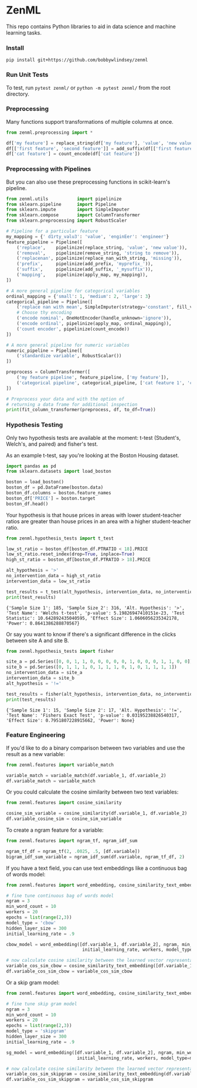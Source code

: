 # ZenML

This repo contains Python libraries to aid in data science and machine learning tasks.

### Install

`pip install git+https://github.com/bobbywlindsey/zenml`

### Run Unit Tests

To test, run `pytest zenml/` or `python -m pytest zenml/` from the root directory.

### Preprocessing

Many functions support transformations of multiple columns at once.

```python
from zenml.preprocessing import *

df['my feature'] = replace_string(df['my feature'], 'value', 'new value')
df[['first feature', 'second feature']] = add_suffix(df[['first feature', 'second feature']], '_mysuffix')
df['cat feature'] = count_encode(df['cat feature'])
```

### Preprocessing with Pipelines

But you can also use these preprocessing functions in scikit-learn's pipeline.

```python
from zenml.utils           import pipelinize
from sklearn.pipeline      import Pipeline
from sklearn.impute        import SimpleImputer
from sklearn.compose       import ColumnTransformer
from sklearn.preprocessing import RobustScaler

# Pipeline for a particular feature
my_mapping = {' d1rty_valu3': 'value', 'enginEer': 'engineer'}
feature_pipeline = Pipeline([
    ('replace',    pipelinize(replace_string, 'value', 'new value')),
    ('removal',    pipelinize(remove_string, 'string to remove')),
    ('replacenan', pipelinize(replace_nan_with_string, 'missing')),
    ('prefix',     pipelinize(add_prefix, 'myprefix_')),
    ('suffix',     pipelinize(add_suffix, '_mysuffix')),
    ('mapping',    pipelinize(apply_map, my_mapping)),
])

# A more general pipeline for categorical variables
ordinal_mapping = {'small': 1, 'medium': 2, 'large': 3}
categorical_pipeline = Pipeline([
    ('replace nan with mean', SimpleImputer(strategy='constant', fill_value='missing')),
    # Choose thy encoding
    ('encode nominal', OneHotEncoder(handle_unknown='ignore')),
    ('encode ordinal', pipelinize(apply_map, ordinal_mapping)),
    ('count encoder', pipelinize(count_encode))
])

# A more general pipeline for numeric variables
numeric_pipeline = Pipeline([
    ('standardize variable', RobustScalar())
])

preprocess = ColumnTransformer([
    ('my feature pipeline', feature_pipeline, ['my feature']),
    ('categorical pipeline', categorical_pipeline, ['cat feature 1', 'cat feature 2'])
])

# Preprocess your data and with the option of 
# returning a data frame for additional inspection
print(fit_column_transformer(preprocess, df, to_df=True))
```

### Hypothesis Testing

Only two hypothesis tests are available at the moment: t-test (Student's, Welch's, and paired) and fisher's test.

As an example t-test, say you're looking at the Boston Housing dataset.

```python
import pandas as pd
from sklearn.datasets import load_boston

boston = load_boston()
boston_df = pd.DataFrame(boston.data)
boston_df.columns = boston.feature_names
boston_df['PRICE'] = boston.target
boston_df.head()
```

Your hypothesis is that house prices in areas with lower student-teacher ratios are greater than house prices in an area with a higher student-teacher ratio.

```python
from zenml.hypothesis_tests import t_test

low_st_ratio = boston_df[boston_df.PTRATIO < 18].PRICE
low_st_ratio.reset_index(drop=True, inplace=True)
high_st_ratio = boston_df[boston_df.PTRATIO > 18].PRICE

alt_hypothesis = '>'
no_intervention_data = high_st_ratio
intervention_data = low_st_ratio

test_results = t_test(alt_hypothesis, intervention_data, no_intervention_data)
print(test_results)
```

```
{'Sample Size 1': 185, 'Sample Size 2': 316, 'Alt. Hypothesis': '>', 'Test Name': 'Welchs t-test', 'p-value': 5.19826947410151e-23, 'Test Statistic': 10.642892435040595, 'Effect Size': 1.0606056235342178, 'Power': 0.8641386288870567}
```

Or say you want to know if there's a significant difference in the clicks between site A and site B.

```python
from zenml.hypothesis_tests import fisher

site_a = pd.Series([0, 0, 1, 1, 0, 0, 0, 0, 0, 1, 0, 0, 0, 1, 1, 0, 0])
site_b = pd.Series([0, 1, 1, 1, 0, 1, 1, 1, 0, 1, 0, 1, 1, 1, 1])
no_intervention_data = site_a
intervention_data = site_b
alt_hypothesis = '!='

test_results = fisher(alt_hypothesis, intervention_data, no_intervention_data)
print(test_results)
```

```
{'Sample Size 1': 15, 'Sample Size 2': 17, 'Alt. Hypothesis': '!=', 'Test Name': 'Fishers Exact Test', 'p-value': 0.03195238826540317, 'Effect Size': 0.7951807228915662, 'Power': None}
```

### Feature Engineering

If you'd like to do a binary comparison between two variables and use the result as a new variable:

```python
from zenml.features import variable_match

variable_match = variable_match(df.variable_1, df.variable_2)
df.variable_match = variable_match
```

Or you could calculate the cosine similarity between two text variables:

```python
from zenml.features import cosine_similarity

cosine_sim_variable = cosine_similarity(df.variable_1, df.variable_2)
df.variable_cosine_sim = cosine_sim_variable
```

To create a ngram feature for a variable:

```python
from zenml.features import ngram_tf, ngram_idf_sum

ngram_tf_df = ngram_tf(2, .0025, .5, [df.variable])
bigram_idf_sum_variable = ngram_idf_sum(df.variable, ngram_tf_df, 2)
```

If you have a text field, you can use text embeddings like a continuous bag of words model:

```python
from zenml.features import word_embedding, cosine_similarity_text_embedding

# fine tune continuous bag of words model
ngram = 3
min_word_count = 10
workers = 20
epochs = list(range(2,3))
model_type = 'cbow'
hidden_layer_size = 300
initial_learning_rate = .9

cbow_model = word_embedding([df.variable_1, df.variable_2], ngram, min_word_count, epochs,
                             initial_learning_rate, workers, model_type=model_type)

# now calculate cosine similarity between the learned vector representations of the words
variable_cos_sim_cbow = cosine_similarity_text_embedding([df.variable_1, df.variable_2], cbow_model)
df.variable_cos_sim_cbow = variable_cos_sim_cbow
```

Or a skip gram model:

```python
from zenml.features import word_embedding, cosine_similarity_text_embedding

# fine tune skip gram model
ngram = 3
min_word_count = 10
workers = 20
epochs = list(range(2,3))
model_type = 'skipgram'
hidden_layer_size = 300
initial_learning_rate = .9

sg_model = word_embedding([df.variable_1, df.variable_2], ngram, min_word_count, epochs,
                           initial_learning_rate, workers, model_type=model_type)

# now calculate cosine similarity between the learned vector representations of the words
variable_cos_sim_skipgram = cosine_similarity_text_embedding(df.variable_1, df.variable_2, sg_model)
df.variable_cos_sim_skipgram = variable_cos_sim_skipgram
```

